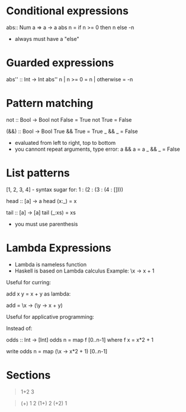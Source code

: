 Conditional expressions
================
abs:: Num a => a -> a
abs n = if n >= 0 then n else -n

- always must have a "else"

Guarded expressions
================
abs'' :: Int -> Int
abs'' n | n >= 0    = n
        | otherwise = -n
        
Pattern matching
================
not :: Bool -> Bool
not False = True
not True = False

(&&) :: Bool -> Bool
True && True = True
_ && _ = False


- evaluated from left to right,  top to bottom
- you cannont repeat arguments, type error:
a && a = a
_ && _ = False

List patterns
================
[1, 2, 3, 4] - syntax sugar for:
1 : (2 : (3 : (4 : [])))

head :: [a] -> a
head (x:_)   = x

tail        :: [a] -> [a]
tail (_:xs)  = xs
 
- you must use parenthesis

Lambda Expressions
================
- Lambda is nameless function
- Haskell is based on  Lambda calculus
Example:
\x -> x + 1

Useful for curring:

add x y = x + y
as lambda:

add = \x -> (\y -> x + y)

Useful for applicative programming:

Instead of:

odds :: Int -> [Int]
odds n = map f [0..n-1]
         where
            f x = x*2 + 1

write
odds n = map (\x -> x*2 + 1) [0..n-1]

Sections
===============
> 1+2
3

> (+) 1 2
> (1+) 2
> (+2) 1





















 
 